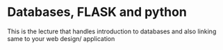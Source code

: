 # Databases, FLASK and python

This is the lecture that handles introduction to databases and also linking same to your web design/ application
